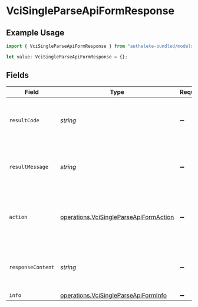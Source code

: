 # VciSingleParseApiFormResponse

## Example Usage

```typescript
import { VciSingleParseApiFormResponse } from "authelete-bundled/models/operations";

let value: VciSingleParseApiFormResponse = {};
```

## Fields

| Field                                                                                            | Type                                                                                             | Required                                                                                         | Description                                                                                      |
| ------------------------------------------------------------------------------------------------ | ------------------------------------------------------------------------------------------------ | ------------------------------------------------------------------------------------------------ | ------------------------------------------------------------------------------------------------ |
| `resultCode`                                                                                     | *string*                                                                                         | :heavy_minus_sign:                                                                               | The code which represents the result of the API call.                                            |
| `resultMessage`                                                                                  | *string*                                                                                         | :heavy_minus_sign:                                                                               | A short message which explains the result of the API call.                                       |
| `action`                                                                                         | [operations.VciSingleParseApiFormAction](../../models/operations/vcisingleparseapiformaction.md) | :heavy_minus_sign:                                                                               | The next action that the credential endpoint should take.                                        |
| `responseContent`                                                                                | *string*                                                                                         | :heavy_minus_sign:                                                                               | The content of the response to the request sender.                                               |
| `info`                                                                                           | [operations.VciSingleParseApiFormInfo](../../models/operations/vcisingleparseapiforminfo.md)     | :heavy_minus_sign:                                                                               | N/A                                                                                              |